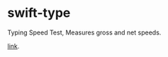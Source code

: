 # swift-type
Typing Speed Test, Measures gross and net speeds.


<a href="hausemasterz.github.io/swift-type/">link</a>.

